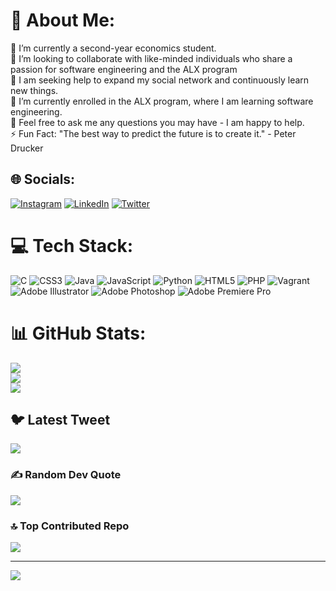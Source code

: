 # 💫 About Me:
🔭 I’m currently a second-year economics student. <br>👯 I’m looking to collaborate with like-minded individuals who share a passion for software engineering and the ALX program<br>🤝 I am seeking help to expand my social network and continuously learn new things.<br>🌱 I’m currently enrolled in the ALX program, where I am learning software engineering.<br>💬 Feel free to ask me any questions you may have - I am happy to help.<br>⚡ Fun Fact: "The best way to predict the future is to create it." - Peter Drucker


## 🌐 Socials:
[![Instagram](https://img.shields.io/badge/Instagram-%23E4405F.svg?logo=Instagram&logoColor=white)](https://instagram.com/https://www.instagram.com/soufianainnasse/) [![LinkedIn](https://img.shields.io/badge/LinkedIn-%230077B5.svg?logo=linkedin&logoColor=white)](https://linkedin.com/in/https://www.linkedin.com/in/soufian-ainnasse-3084b3214/) [![Twitter](https://img.shields.io/badge/Twitter-%231DA1F2.svg?logo=Twitter&logoColor=white)](https://twitter.com/https://twitter.com/7Spinoza) 

# 💻 Tech Stack:
![C](https://img.shields.io/badge/c-%2300599C.svg?style=for-the-badge&logo=c&logoColor=white) ![CSS3](https://img.shields.io/badge/css3-%231572B6.svg?style=for-the-badge&logo=css3&logoColor=white) ![Java](https://img.shields.io/badge/java-%23ED8B00.svg?style=for-the-badge&logo=java&logoColor=white) ![JavaScript](https://img.shields.io/badge/javascript-%23323330.svg?style=for-the-badge&logo=javascript&logoColor=%23F7DF1E) ![Python](https://img.shields.io/badge/python-3670A0?style=for-the-badge&logo=python&logoColor=ffdd54) ![HTML5](https://img.shields.io/badge/html5-%23E34F26.svg?style=for-the-badge&logo=html5&logoColor=white) ![PHP](https://img.shields.io/badge/php-%23777BB4.svg?style=for-the-badge&logo=php&logoColor=white) ![Vagrant](https://img.shields.io/badge/vagrant-%231563FF.svg?style=for-the-badge&logo=vagrant&logoColor=white) ![Adobe Illustrator](https://img.shields.io/badge/adobeillustrator-%23FF9A00.svg?style=for-the-badge&logo=adobeillustrator&logoColor=white) ![Adobe Photoshop](https://img.shields.io/badge/adobephotoshop-%2331A8FF.svg?style=for-the-badge&logo=adobephotoshop&logoColor=white) ![Adobe Premiere Pro](https://img.shields.io/badge/Adobe%20Premiere%20Pro-9999FF.svg?style=for-the-badge&logo=Adobe%20Premiere%20Pro&logoColor=white)
# 📊 GitHub Stats:
![](https://github-readme-stats.vercel.app/api?username=Sofenos&theme=dark&hide_border=false&include_all_commits=true&count_private=true)<br/>
![](https://github-readme-streak-stats.herokuapp.com/?user=Sofenos&theme=dark&hide_border=false)<br/>
![](https://github-readme-stats.vercel.app/api/top-langs/?username=Sofenos&theme=dark&hide_border=false&include_all_commits=true&count_private=true&layout=compact)

## 🐦 Latest Tweet
[![](https://gtce.itsvg.in/api?username=https://twitter.com/7Spinoza)](https://github.com/VishwaGauravIn/github-twitter-card-embed)

### ✍️ Random Dev Quote
![](https://quotes-github-readme.vercel.app/api?type=horizontal&theme=radical)

### 🔝 Top Contributed Repo
![](https://github-contributor-stats.vercel.app/api?username=Sofenos&limit=5&theme=dark&combine_all_yearly_contributions=true)

---
[![](https://visitcount.itsvg.in/api?id=Sofenos&icon=0&color=0)](https://visitcount.itsvg.in)

<!-- Proudly created with GPRM ( https://gprm.itsvg.in ) -->

